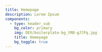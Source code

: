 ```yaml
---
title: Homepage
description: Lorem Ipsum
components:
  - type: header_sub
    bg_color: primary
    img: DEV/boilerplate-bg_tRB-gJlPq.jpg
    title: Homepage
    bg_toggle: true
---
```

